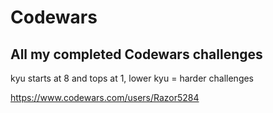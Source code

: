 # Codewars

## All my completed Codewars challenges 

kyu starts at 8 and tops at 1, lower kyu = harder challenges


https://www.codewars.com/users/Razor5284
